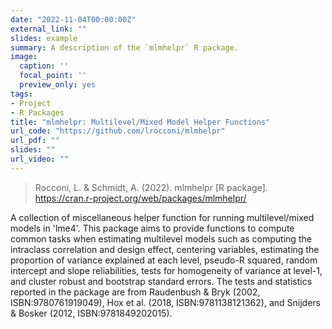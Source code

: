 ```yaml
---
date: "2022-11-04T00:00:00Z"
external_link: ""
slides: example
summary: A description of the `mlmhelpr` R package.
image:
  caption: ''
  focal_point: ''
  preview_only: yes
tags:
- Project
- R Packages
title: "mlmhelpr: Multilevel/Mixed Model Helper Functions"
url_code: "https://github.com/lrocconi/mlmhelpr"
url_pdf: ""
slides: ""
url_video: ""
---
```


> Rocconi, L. & Schmidt, A. (2022). mlmhelpr [R package]. https://cran.r-project.org/web/packages/mlmhelpr/

A collection of miscellaneous helper function for running multilevel/mixed models in 'lme4'. This package aims to provide functions to compute common tasks when estimating multilevel models such as computing the intraclass correlation and design effect, centering variables, estimating the proportion of variance explained at each level, pseudo-R squared, random intercept and slope reliabilities, tests for homogeneity of variance at level-1, and cluster robust and bootstrap standard errors. The tests and statistics reported in the package are from Raudenbush & Bryk (2002, ISBN:9780761919049), Hox et al. (2018, ISBN:9781138121362), and Snijders & Bosker (2012, ISBN:9781849202015).